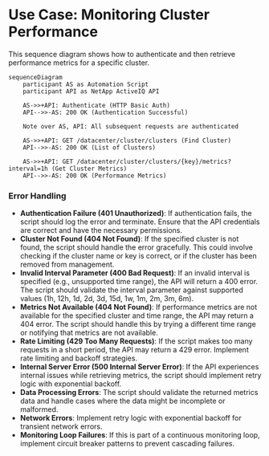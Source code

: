 # Use Case: Monitoring Cluster Performance

This sequence diagram shows how to authenticate and then retrieve performance metrics for a specific cluster.

```mermaid
sequenceDiagram
    participant AS as Automation Script
    participant API as NetApp ActiveIQ API

    AS->>+API: Authenticate (HTTP Basic Auth)
    API-->>-AS: 200 OK (Authentication Successful)

    Note over AS, API: All subsequent requests are authenticated

    AS->>+API: GET /datacenter/cluster/clusters (Find Cluster)
    API-->>-AS: 200 OK (List of Clusters)

    AS->>+API: GET /datacenter/cluster/clusters/{key}/metrics?interval=1h (Get Cluster Metrics)
    API-->>-AS: 200 OK (Performance Metrics)
```

### Error Handling

- **Authentication Failure (401 Unauthorized)**: If authentication fails, the script should log the error and terminate. Ensure that the API credentials are correct and have the necessary permissions.
- **Cluster Not Found (404 Not Found)**: If the specified cluster is not found, the script should handle the error gracefully. This could involve checking if the cluster name or key is correct, or if the cluster has been removed from management.
- **Invalid Interval Parameter (400 Bad Request)**: If an invalid interval is specified (e.g., unsupported time range), the API will return a 400 error. The script should validate the interval parameter against supported values (1h, 12h, 1d, 2d, 3d, 15d, 1w, 1m, 2m, 3m, 6m).
- **Metrics Not Available (404 Not Found)**: If performance metrics are not available for the specified cluster and time range, the API may return a 404 error. The script should handle this by trying a different time range or notifying that metrics are not available.
- **Rate Limiting (429 Too Many Requests)**: If the script makes too many requests in a short period, the API may return a 429 error. Implement rate limiting and backoff strategies.
- **Internal Server Error (500 Internal Server Error)**: If the API experiences internal issues while retrieving metrics, the script should implement retry logic with exponential backoff.
- **Data Processing Errors**: The script should validate the returned metrics data and handle cases where the data might be incomplete or malformed.
- **Network Errors**: Implement retry logic with exponential backoff for transient network errors.
- **Monitoring Loop Failures**: If this is part of a continuous monitoring loop, implement circuit breaker patterns to prevent cascading failures.
